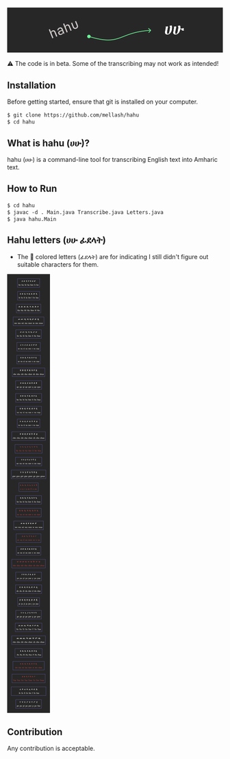 ![hahu](./pictures-for-README/hahu.png)

⚠️ The code is in beta. Some of the transcribing may not work as intended!

## Installation
Before getting started, ensure that git is installed on your computer.
```shell
$ git clone https://github.com/mellash/hahu
$ cd hahu
```

## What is hahu (ሀሁ)?
hahu (ሀሁ) is a command-line tool for transcribing English text into Amharic text.

## How to Run
```shell
$ cd hahu
$ javac -d . Main.java Transcribe.java Letters.java
$ java hahu.Main
```

## Hahu letters (ሀሁ ፊደላት)
- The 🔴 colored letters (ፊደላት) are for indicating I still didn't figure out suitable characters for them.

![hahu letters](./pictures-for-README/hahu-letters.png)


## Contribution
Any contribution is acceptable.
